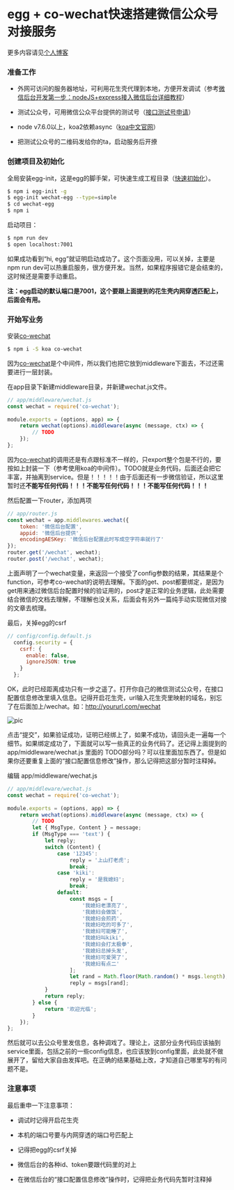 # egg + co-wechat快速搭建微信公众号对接服务
更多内容请见[个人博客](http://blog.csdn.net/zhaolandelong/article/details/79093502)

### 准备工作

* 外网可访问的服务器地址，可利用花生壳代理到本地，方便开发调试（参考[微信后台开发第一步：nodeJS+express接入微信后台详细教程](https://www.cnblogs.com/xuange306/p/4971702.html)）

* 测试公众号，可用微信公众平台提供的测试号（[接口测试号申请](https://mp.weixin.qq.com/wiki?t=resource/res_main&id=mp1421137522)）

* node v7.6.0以上，koa2依赖async（[koa中文官网](https://koa.bootcss.com/)）

* 把测试公众号的二维码发给你的ta，启动服务后开撩

### 创建项目及初始化

全局安装egg-init，这是egg的脚手架，可快速生成工程目录（[快速初始化](https://eggjs.org/zh-cn/intro/quickstart.html#快速初始化)）。

```bash
$ npm i egg-init -g  
$ egg-init wechat-egg --type=simple  
$ cd wechat-egg  
$ npm i  
```

启动项目：

```bash
$ npm run dev  
$ open localhost:7001
```

如果成功看到“hi, egg”就证明启动成功了。这个页面没用，可以关掉，主要是npm run dev可以热重启服务，很方便开发。当然，如果程序报错它是会结束的，这时候还是需要手动重启。

**注：egg启动的默认端口是7001，这个要跟上面提到的花生壳内网穿透匹配上，后面会有用。**

### 开始写业务

安装[co-wechat](https://github.com/node-webot/co-wechat)

```bash
$ npm i -S koa co-wechat
```

因为[co-wechat](https://github.com/node-webot/co-wechat)是个中间件，所以我们也把它放到middleware下面去，不过还需要进行一层封装。

在app目录下新建middleware目录，并新建wechat.js文件。

```js
// app/middleware/wechat.js  
const wechat = require('co-wechat');  
  
module.exports = (options, app) => {  
    return wechat(options).middleware(async (message, ctx) => {  
        // TODO  
    });  
}; 
```

因为[co-wechat](https://github.com/node-webot/co-wechat)的调用还是有点跟标准不一样的，只export整个包是不行的，要按如上封装一下（参考使用koa的中间件）。TODO就是业务代码，后面还会把它丰富，并抽离到service。但是！！！！！由于后面还有一步微信验证，所以这里暂时还**不能写任何代码！！！不能写任何代码！！！不能写任何代码！！！**

然后配置一下router，添加两项

```js
// app/router.js  
const wechat = app.middlewares.wechat({  
    token: '微信后台配置',  
    appid: '微信后台提供',  
    encodingAESKey: '微信后台配置此时写成空字符串就行了'  
});  
router.get('/wechat', wechat);  
router.post('/wechat', wechat);  
```

上面声明了一个wechat变量，来返回一个接受了config参数的结果，其结果是个function，可参考co-wechat的说明去理解。下面的get、post都要绑定，是因为get用来通过微信后台配置时候的验证用的，post才是正常的业务逻辑，此处需要结合微信的文档去理解，不理解也没关系，后面会有另外一篇纯手动实现微信对接的文章去梳理。

最后，关掉egg的csrf

```js
// config/config.default.js    
  config.security = {  
    csrf: {  
      enable: false,  
      ignoreJSON: true  
    }  
  }; 
```

OK，此时已经距离成功只有一步之遥了。打开你自己的微信测试公众号，在接口配置信息修改里填入信息。记得开启花生壳，url输入花生壳里映射的域名，别忘了在后面加上/wechat。如：http://yoururl.com/wechat

![pic](http://img.blog.csdn.net/20180117155110534?watermark/2/text/aHR0cDovL2Jsb2cuY3Nkbi5uZXQvemhhb2xhbmRlbG9uZw==/font/5a6L5L2T/fontsize/400/fill/I0JBQkFCMA==/dissolve/70/gravity/SouthEast)

点击“提交”，如果验证成功，证明已经绑上了，如果不成功，请回头走一遍每一个细节。如果绑定成功了，下面就可以写一些真正的业务代码了。还记得上面提到的 app/middleware/wechat.js 里面的 TODO部分吗？可以往里面加东西了。但是如果你还要重复上面的“接口配置信息修改”操作，那么记得把这部分暂时注释掉。

编辑 app/middleware/wechat.js

```js
// app/middleware/wechat.js  
const wechat = require('co-wechat');  
  
module.exports = (options, app) => {  
    return wechat(options).middleware(async (message, ctx) => {  
        // TODO  
        let { MsgType, Content } = message;  
        if (MsgType === 'text') {  
            let reply;  
            switch (Content) {  
                case '12345':  
                    reply = '上山打老虎';  
                    break;  
                case 'kiki':  
                    reply = '是我媳妇';  
                    break;  
                default:  
                    const msgs = [  
                        '我媳妇老漂亮了',  
                        '我媳妇会做饭',  
                        '我媳妇会煎药',  
                        '我媳妇吃的可多了',  
                        '我媳妇可能睡了',  
                        '我媳妇叫kiki',  
                        '我媳妇会打太极拳',  
                        '我媳妇总掉头发',  
                        '我媳妇可爱哭了',  
                        '我媳妇有点二'  
                    ];  
                    let rand = Math.floor(Math.random() * msgs.length);  
                    reply = msgs[rand];  
            }  
            return reply;  
        } else {  
            return '欢迎光临';  
        }  
    });  
}; 
```

然后就可以去公众号里发信息，各种调戏了。理论上，这部分业务代码应该抽到service里面，包括之前的一些config信息，也应该放到config里面，此处就不做展开了，留给大家自由发挥吧。在正确的结果基础上改，才知道自己哪里写的有问题不是。

### 注意事项

最后重申一下注意事项：

* 调试时记得开启花生壳

* 本机的端口号要与内网穿透的端口号匹配上

* 记得把egg的csrf关掉

* 微信后台的各种id、token要跟代码里的对上

* 在微信后台的“接口配置信息修改”操作时，记得把业务代码先暂时注释掉
